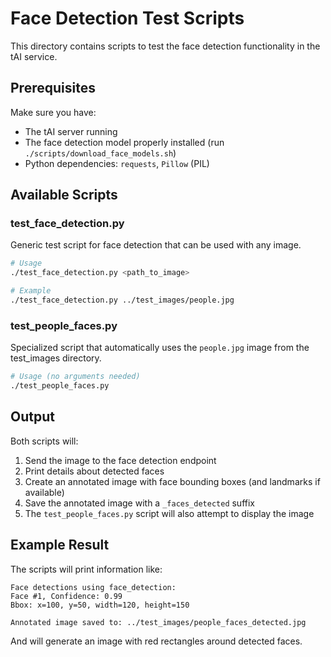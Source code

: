 # Face Detection Test Scripts

This directory contains scripts to test the face detection functionality in the tAI service.

## Prerequisites

Make sure you have:
- The tAI server running
- The face detection model properly installed (run `./scripts/download_face_models.sh`)
- Python dependencies: `requests`, `Pillow` (PIL)

## Available Scripts

### test_face_detection.py

Generic test script for face detection that can be used with any image.

```bash
# Usage
./test_face_detection.py <path_to_image>

# Example
./test_face_detection.py ../test_images/people.jpg
```

### test_people_faces.py

Specialized script that automatically uses the `people.jpg` image from the test_images directory.

```bash
# Usage (no arguments needed)
./test_people_faces.py
```

## Output

Both scripts will:
1. Send the image to the face detection endpoint
2. Print details about detected faces
3. Create an annotated image with face bounding boxes (and landmarks if available) 
4. Save the annotated image with a `_faces_detected` suffix
5. The `test_people_faces.py` script will also attempt to display the image

## Example Result

The scripts will print information like:

```
Face detections using face_detection:
Face #1, Confidence: 0.99
Bbox: x=100, y=50, width=120, height=150

Annotated image saved to: ../test_images/people_faces_detected.jpg
```

And will generate an image with red rectangles around detected faces. 